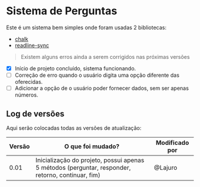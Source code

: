 # Sistema de Perguntas

Este é um sistema bem simples onde foram usadas 2 bibliotecas:

- [chalk](https://www.npmjs.com/package/chalk)
- [readline-sync](https://www.npmjs.com/package/readline-sync)

> Existem alguns erros ainda a serem corrigidos nas próximas versões

- [x] Início de projeto concluído, sistema funcionando.
- [ ] Correção de erro quando o usuário digita uma opção diferente das oferecidas.
- [ ] Adicionar a opção de o usuário poder fornecer dados, sem ser apenas números.

## Log de versões
Aqui serão colocadas todas as versões de atualização:

Versão | O que foi mudado? | Modificado por
-------|-------------------|---------------
0.01 | Inicialização do projeto, possui apenas 5 métodos (perguntar, responder, retorno, continuar, fim) | @Lajuro